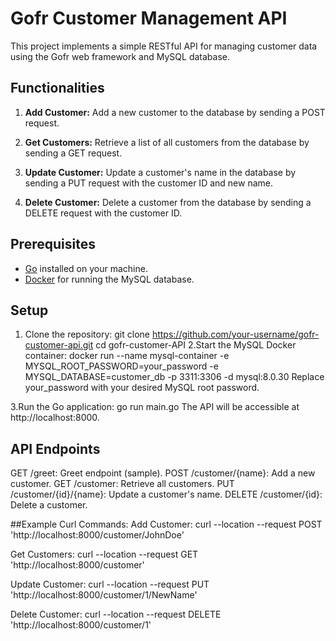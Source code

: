 # Gofr Customer Management API

This project implements a simple RESTful API for managing customer data using the Gofr web framework and MySQL database.

## Functionalities

1. **Add Customer:** Add a new customer to the database by sending a POST request.

2. **Get Customers:** Retrieve a list of all customers from the database by sending a GET request.

3. **Update Customer:** Update a customer's name in the database by sending a PUT request with the customer ID and new name.

4. **Delete Customer:** Delete a customer from the database by sending a DELETE request with the customer ID.

## Prerequisites

- [Go](https://golang.org/dl/) installed on your machine.
- [Docker](https://www.docker.com/get-started) for running the MySQL database.

## Setup

1. Clone the repository:
   git clone https://github.com/your-username/gofr-customer-api.git
   cd gofr-customer-API
2.Start the MySQL Docker container:
    docker run --name mysql-container -e MYSQL_ROOT_PASSWORD=your_password -e MYSQL_DATABASE=customer_db -p 3311:3306 -d mysql:8.0.30
    Replace your_password with your desired MySQL root password.

3.Run the Go application:
    go run main.go
    The API will be accessible at http://localhost:8000.

## API Endpoints
  GET /greet: Greet endpoint (sample).
  POST /customer/{name}: Add a new customer.
  GET /customer: Retrieve all customers.
  PUT /customer/{id}/{name}: Update a customer's name.
  DELETE /customer/{id}: Delete a customer.

##Example Curl Commands:
Add Customer:
    curl --location --request POST 'http://localhost:8000/customer/JohnDoe'
    
Get Customers:
    curl --location --request GET 'http://localhost:8000/customer'
    
Update Customer:
    curl --location --request PUT 'http://localhost:8000/customer/1/NewName'
    
Delete Customer:
curl --location --request DELETE 'http://localhost:8000/customer/1'
